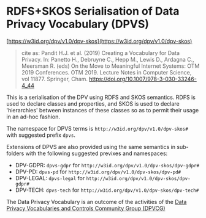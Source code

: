 # RDFS+SKOS Serialisation of Data Privacy Vocabulary (DPVS)

[https://w3id.org/dpv/v1.0/dpv-skos](https://w3id.org/dpv/v1.0/dpv-skos)

>  cite as: Pandit H.J. et al. (2019) Creating a Vocabulary for Data Privacy. In:  Panetto H., Debruyne C., Hepp M., Lewis D., Ardagna C., Meersman R.  (eds) On the Move to Meaningful Internet Systems: OTM 2019 Conferences.  OTM 2019. Lecture Notes in Computer Science, vol 11877. Springer, Cham.  https://doi.org/10.1007/978-3-030-33246-4_44

This is a serialisation of the DPV using RDFS and SKOS semantics. RDFS is used to declare classes and properties, and SKOS is used to declare 'hierarchies' between instances of these classes so as to permit their usage in an ad-hoc fashion.

The namespace for DPVS terms is `http://w3id.org/dpv/v1.0/dpv-skos#` with suggested prefix `dpvs`. 

Extensions of DPVS are also provided using the same semantics in sub-folders with the following suggested previxes and namespaces:

- DPV-GDPR: `dpvs-gdpr` for `http://w3id.org/dpv/v1.0/dpv-skos/dpv-gdpr#`
- DPV-PD: `dpvs-pd` for `http://w3id.org/dpv/v1.0/dpv-skos/dpv-pd#`
- DPV-LEGAL: `dpvs-legal` for `http://w3id.org/dpv/v1.0/dpv-skos/dpv-gdpr#`
- DPV-TECH: `dpvs-tech` for `http://w3id.org/dpv/v1.0/dpv-skos/dpv-tech#`

The Data Privacy Vocabulary is an outcome of the activities of the [Data Privacy Vocabularies and Controls Community Group (DPVCG)](https://www.w3.org/community/dpvcg/) 

